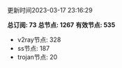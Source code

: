 更新时间2023-03-17 23:16:29

**总订阅: 73**
**总节点: 1267**
**有效节点: 535**
- v2ray节点: 328
- ss节点: 187
- trojan节点: 20
